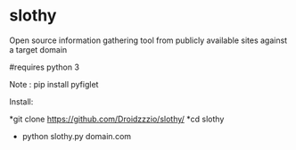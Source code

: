 # slothy
Open source information gathering tool from publicly available sites against a target domain

#requires python 3

Note : pip install pyfiglet

Install:

*git clone https://github.com/Droidzzzio/slothy/
*cd slothy
* python slothy.py domain.com
